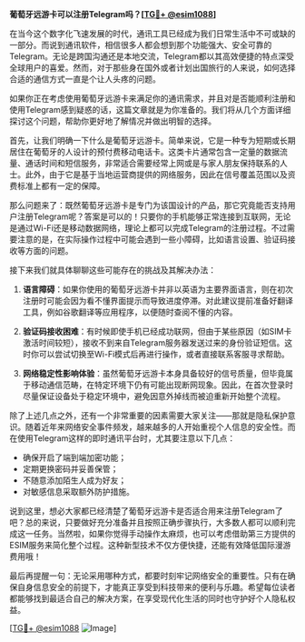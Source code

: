 **葡萄牙远游卡可以注册Telegram吗？[[TG💪+ @esim1088](https://t.me/s/esim1088)]**

在当今这个数字化飞速发展的时代，通讯工具已经成为我们日常生活中不可或缺的一部分。而说到通讯软件，相信很多人都会想到那个功能强大、安全可靠的Telegram。无论是跨国沟通还是本地交流，Telegram都以其高效便捷的特点深受全球用户的喜爱。然而，对于那些身在国外或者计划出国旅行的人来说，如何选择合适的通信方式一直是个让人头疼的问题。

如果你正在考虑使用葡萄牙远游卡来满足你的通讯需求，并且对是否能顺利注册和使用Telegram感到疑惑的话，这篇文章就是为你准备的。我们将从几个方面详细探讨这个问题，帮助你更好地了解情况并做出明智的选择。

首先，让我们明确一下什么是葡萄牙远游卡。简单来说，它是一种专为短期或长期居住在葡萄牙的人设计的预付费移动电话卡。这类卡片通常包含一定量的数据流量、通话时间和短信服务，非常适合需要经常上网或是与家人朋友保持联系的人士。此外，由于它是基于当地运营商提供的网络服务，因此在信号覆盖范围以及资费标准上都有一定的保障。

那么问题来了：既然葡萄牙远游卡是专门为该国设计的产品，那它究竟能否支持用户注册Telegram呢？答案是可以的！只要你的手机能够正常连接到互联网，无论是通过Wi-Fi还是移动数据网络，理论上都可以完成Telegram的注册过程。不过需要注意的是，在实际操作过程中可能会遇到一些小障碍，比如语言设置、验证码接收等方面的问题。

接下来我们就具体聊聊这些可能存在的挑战及其解决办法：

1. **语言障碍**：如果你使用的葡萄牙远游卡并非以英语为主要界面语言，则在初次注册时可能会因为看不懂界面提示而导致进度停滞。对此建议提前准备好翻译工具，例如谷歌翻译等应用程序，以便随时查阅不懂的内容。
   
2. **验证码接收困难**：有时候即使手机已经成功联网，但由于某些原因（如SIM卡激活时间较短），接收不到来自Telegram服务器发送过来的身份验证短信。这时你可以尝试切换至Wi-Fi模式后再进行操作，或者直接联系客服寻求帮助。

3. **网络稳定性影响体验**：虽然葡萄牙远游卡本身具备较好的信号质量，但毕竟属于移动通信范畴，在特定环境下仍有可能出现断网现象。因此，在首次登录时尽量保证设备处于稳定环境中，避免因意外掉线而被迫重新开始整个流程。

除了上述几点之外，还有一个非常重要的因素需要大家关注——那就是隐私保护意识。随着近年来网络安全事件频发，越来越多的人开始重视个人信息的安全性。而在使用Telegram这样的即时通讯平台时，尤其要注意以下几点：
   - 确保开启了端到端加密功能；
   - 定期更换密码并妥善保管；
   - 不随意添加陌生人成为好友；
   - 对敏感信息采取额外防护措施。

说到这里，想必大家都已经清楚了葡萄牙远游卡是否适合用来注册Telegram了吧？总的来说，只要做好充分准备并且按照正确步骤执行，大多数人都可以顺利完成这一任务。当然啦，如果你觉得手动操作太麻烦，也可以考虑借助第三方提供的ESIM服务来简化整个过程。这种新型技术不仅方便快捷，还能有效降低国际漫游费用哦！

最后再提醒一句：无论采用哪种方式，都要时刻牢记网络安全的重要性。只有在确保自身信息安全的前提下，才能真正享受到科技带来的便利与乐趣。希望每位读者都能够找到最适合自己的解决方案，在享受现代化生活的同时也守护好个人隐私权益。

[[TG💪+ @esim1088](https://t.me/s/esim1088) ![Image](https://i.postimg.cc/4NQfJmqS/Snipaste-2025-05-13-00-14-12.png)]